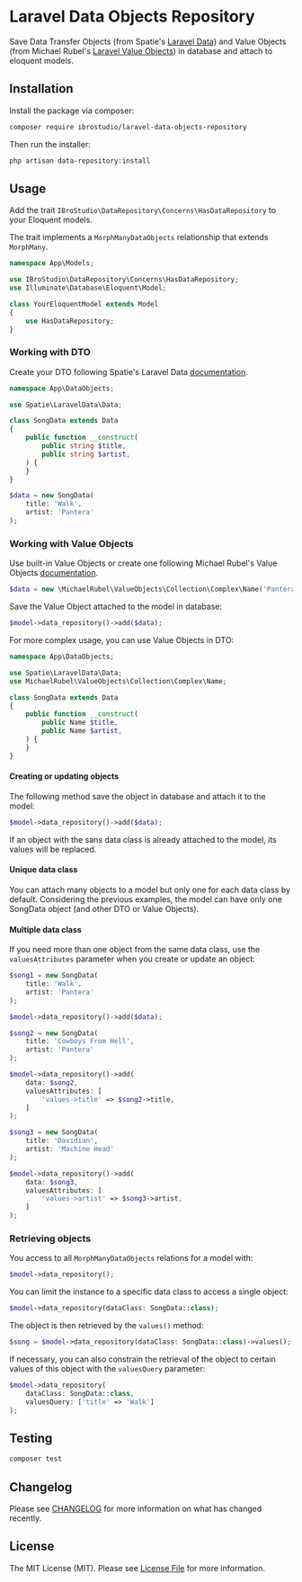 # Laravel Data Objects Repository

Save Data Transfer Objects (from Spatie's [Laravel Data](https://github.com/spatie/laravel-data)) and Value Objects (from Michael Rubel's [Laravel Value Objects](https://github.com/michael-rubel/laravel-value-objects)) in database and attach to eloquent models.

## Installation

Install the package via composer:

```bash
composer require ibrostudio/laravel-data-objects-repository
```

Then run the installer:

```bash
php artisan data-repository:install
```

## Usage

Add the trait `IBroStudio\DataRepository\Concerns\HasDataRepository` to your Eloquent models.

The trait implements a `MorphManyDataObjects` relationship that extends `MorphMany`.

```php
namespace App\Models;

use IBroStudio\DataRepository\Concerns\HasDataRepository;
use Illuminate\Database\Eloquent\Model;

class YourEloquentModel extends Model
{
    use HasDataRepository;
}
```

### Working with DTO

Create your DTO following Spatie's Laravel Data [documentation](https://spatie.be/docs/laravel-data/v4/as-a-data-transfer-object/creating-a-data-object).

```php
namespace App\DataObjects;

use Spatie\LaravelData\Data;

class SongData extends Data
{
    public function __construct(
        public string $title,
        public string $artist,
    ) {
    }
}
```

```php
$data = new SongData(
    title: 'Walk', 
    artist: 'Pantera'
);
```


### Working with Value Objects

Use built-in Value Objects or create one following Michael Rubel's Value Objects [documentation](https://github.com/michael-rubel/laravel-value-objects).

```php
$data = new \MichaelRubel\ValueObjects\Collection\Complex\Name('Pantera');
```

Save the Value Object attached to the model in database:
```php
$model->data_repository()->add($data);
```

For more complex usage, you can use Value Objects in DTO:

```php
namespace App\DataObjects;

use Spatie\LaravelData\Data;
use MichaelRubel\ValueObjects\Collection\Complex\Name;

class SongData extends Data
{
    public function __construct(
        public Name $title,
        public Name $artist,
    ) {
    }
}
```

#### Creating or updating objects

The following method save the object in database and attach it to the model:
```php
$model->data_repository()->add($data);
```
If an object with the sans data class is already attached to the model, its values will be replaced.

#### Unique data class
You can attach many objects to a model but only one for each data class by default.
Considering the previous examples, the model can have only one SongData object (and other DTO or Value Objects).


#### Multiple data class
If you need more than one object from the same data class, use the `valuesAttributes` parameter when you create or update an object:
```php
$song1 = new SongData(
    title: 'Walk', 
    artist: 'Pantera'
);

$model->data_repository()->add($data);

$song2 = new SongData(
    title: 'Cowboys From Hell', 
    artist: 'Pantera'
);

$model->data_repository()->add(
    data: $song2,
    valuesAttributes: [
        'values->title' => $song2->title,
    ]
);

$song3 = new SongData(
    title: 'Davidian', 
    artist: 'Machine Head'
);

$model->data_repository()->add(
    data: $song3,
    valuesAttributes: [
        'values->artist' => $song3->artist,
    ]
);
```

### Retrieving objects

You access to all `MorphManyDataObjects` relations for a model with:
```php
$model->data_repository();
```

You can limit the instance to a specific data class to access a single object:
```php
$model->data_repository(dataClass: SongData::class);
```

The object is then retrieved by the `values()` method:
```php
$song = $model->data_repository(dataClass: SongData::class)->values();
```

If necessary, you can also constrain the retrieval of the object to certain values of this object with the `valuesQuery` parameter:
```php
$model->data_repository(
    dataClass: SongData::class,
    valuesQuery: ['title' => 'Walk']
);
```


## Testing

```bash
composer test
```

## Changelog

Please see [CHANGELOG](CHANGELOG.md) for more information on what has changed recently.

## License

The MIT License (MIT). Please see [License File](LICENSE.md) for more information.
